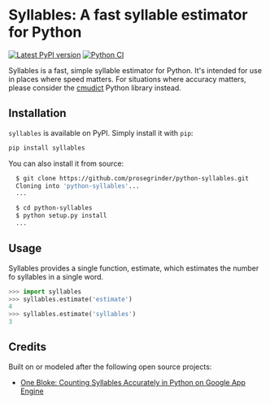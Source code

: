 # Syllables: A fast syllable estimator for Python

[![Latest PyPI version](https://img.shields.io/pypi/v/syllables.svg)](https://pypi.python.org/pypi/syllables)
[![Python CI](https://github.com/prosegrinder/python-syllables/workflows/Python%20CI/badge.svg?branch=main)](https://github.com/prosegrinder/python-syllables/actions?query=workflow%3A%22Python+CI%22)

Syllables is a fast, simple syllable estimator for Python. It's intended for use
in places where speed matters. For situations where accuracy matters, please
consider the [cmudict](https://github.com/prosegrinder/python-cmudict) Python
library instead.

## Installation

`syllables` is available on PyPI. Simply install it with `pip`:

```bash
pip install syllables
```

You can also install it from source:

```bash
  $ git clone https://github.com/prosegrinder/python-syllables.git
  Cloning into 'python-syllables'...
  ...

  $ cd python-syllables
  $ python setup.py install
  ...
```

## Usage

Syllables provides a single function, estimate, which estimates the number fo
syllables in a single word.

```python
>>> import syllables
>>> syllables.estimate('estimate')
4
>>> syllables.estimate('syllables')
3
```

## Credits

Built on or modeled after the following open source projects:

- [One Bloke: Counting Syllables Accurately in Python on Google App Engine](http://www.onebloke.com/2011/06/counting-syllables-accurately-in-python-on-google-app-engine/)
